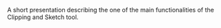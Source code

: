A short presentation describing the one of the main functionalities of the Clipping and Sketch tool.
